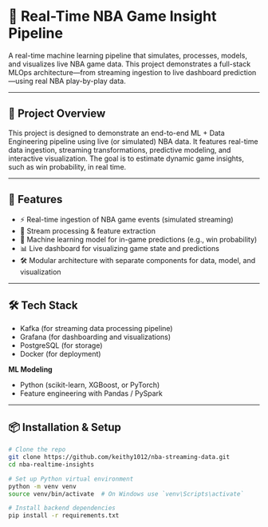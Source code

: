 # 🏀 Real-Time NBA Game Insight Pipeline

A real-time machine learning pipeline that simulates, processes, models, and visualizes live NBA game data. This project demonstrates a full-stack MLOps architecture—from streaming ingestion to live dashboard prediction—using real NBA play-by-play data.

---

## 📌 Project Overview

This project is designed to demonstrate an end-to-end ML + Data Engineering pipeline using live (or simulated) NBA data. It features real-time data ingestion, streaming transformations, predictive modeling, and interactive visualization. The goal is to estimate dynamic game insights, such as win probability, in real time.

---

## 🚀 Features

- ⚡ Real-time ingestion of NBA game events (simulated streaming)
- 🔄 Stream processing & feature extraction
- 🧠 Machine learning model for in-game predictions (e.g., win probability)
- 📊 Live dashboard for visualizing game state and predictions
- 🛠️ Modular architecture with separate components for data, model, and visualization

---

## 🛠️ Tech Stack

- Kafka (for streaming data processing pipeline)
- Grafana (for dashboarding and visualizations)
- PostgreSQL (for storage)
- Docker (for deployment)

**ML Modeling**

- Python (scikit-learn, XGBoost, or PyTorch)
- Feature engineering with Pandas / PySpark

---

## 📦 Installation & Setup

```bash
# Clone the repo
git clone https://github.com/keithy1012/nba-streaming-data.git
cd nba-realtime-insights

# Set up Python virtual environment
python -m venv venv
source venv/bin/activate  # On Windows use `venv\Scripts\activate`

# Install backend dependencies
pip install -r requirements.txt

```
